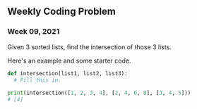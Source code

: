 ## Weekly Coding Problem

### Week 09, 2021

Given 3 sorted lists, find the intersection of those 3 lists.

Here's an example and some starter code.

``` python
def intersection(list1, list2, list3):
  # Fill this in.
  
print(intersection([1, 2, 3, 4], [2, 4, 6, 8], [3, 4, 5]))
# [4]
```
